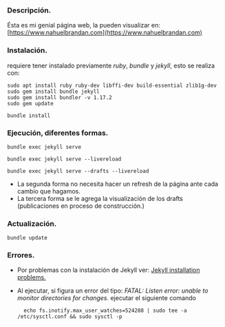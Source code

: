 ### Descripción.

Ésta es mi genial página web, la pueden visualizar en: [https://www.nahuelbrandan.com](https://www.nahuelbrandan.com)

### Instalación.

requiere tener instalado previamente *ruby*, *bundle* y *jekyll*, esto se realiza con:

    sudo apt install ruby ruby-dev libffi-dev build-essential zlib1g-dev
    sudo gem install bundle jekyll
    sudo gem install bundler -v 1.17.2
    sudo gem update

    bundle install

### Ejecución, diferentes formas.

    bundle exec jekyll serve    

    bundle exec jekyll serve --livereload

    bundle exec jekyll serve --drafts --livereload

* La segunda forma no necesita hacer un refresh de la página ante cada cambio que hagamos.
* La tercera forma se le agrega la visualización de los drafts (publicaciones en proceso de construcción.)

### Actualización.

    bundle update

### Errores.

* Por problemas con la instalación de Jekyll ver: [Jekyll installation problems.](https://jekyllrb.com/docs/troubleshooting/#installation-problems)
* Al ejecutar, si figura un error del tipo: *FATAL: Listen error: unable to monitor directories for changes.* ejecutar el siguiente comando

        echo fs.inotify.max_user_watches=524288 | sudo tee -a /etc/sysctl.conf && sudo sysctl -p
